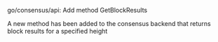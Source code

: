 go/consensus/api: Add method GetBlockResults

A new method has been added to the consensus backend that returns block
results for a specified height
